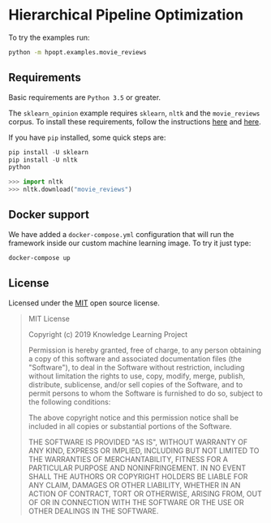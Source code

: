 # Hierarchical Pipeline Optimization

To try the examples run:

```bash
python -m hpopt.examples.movie_reviews
```

## Requirements

Basic requirements are `Python 3.5` or greater.

The `sklearn_opinion` example requires `sklearn`, `nltk` and the `movie_reviews` corpus.
To install these requirements, follow the instructions [here](https://scikit-learn.org/stable/install.html)
and [here](https://www.nltk.org/install.html).

If you have `pip` installed, some quick steps are:

```python
pip install -U sklearn
pip install -U nltk
python

>>> import nltk
>>> nltk.download("movie_reviews")
```

## Docker support

We have added a `docker-compose.yml` configuration that will run the framework inside our custom machine learning image. To try it just type:

```bash
docker-compose up
```

## License

Licensed under the [MIT](https://opensource.org/licenses/MIT) open source license.

> MIT License
>
> Copyright (c) 2019 Knowledge Learning Project
>
> Permission is hereby granted, free of charge, to any person obtaining a copy
> of this software and associated documentation files (the "Software"), to deal
> in the Software without restriction, including without limitation the rights
> to use, copy, modify, merge, publish, distribute, sublicense, and/or sell
> copies of the Software, and to permit persons to whom the Software is
> furnished to do so, subject to the following conditions:
>
> The above copyright notice and this permission notice shall be included in all
> copies or substantial portions of the Software.
>
> THE SOFTWARE IS PROVIDED "AS IS", WITHOUT WARRANTY OF ANY KIND, EXPRESS OR
> IMPLIED, INCLUDING BUT NOT LIMITED TO THE WARRANTIES OF MERCHANTABILITY,
> FITNESS FOR A PARTICULAR PURPOSE AND NONINFRINGEMENT. IN NO EVENT SHALL THE
> AUTHORS OR COPYRIGHT HOLDERS BE LIABLE FOR ANY CLAIM, DAMAGES OR OTHER
> LIABILITY, WHETHER IN AN ACTION OF CONTRACT, TORT OR OTHERWISE, ARISING FROM,
> OUT OF OR IN CONNECTION WITH THE SOFTWARE OR THE USE OR OTHER DEALINGS IN THE
> SOFTWARE.
